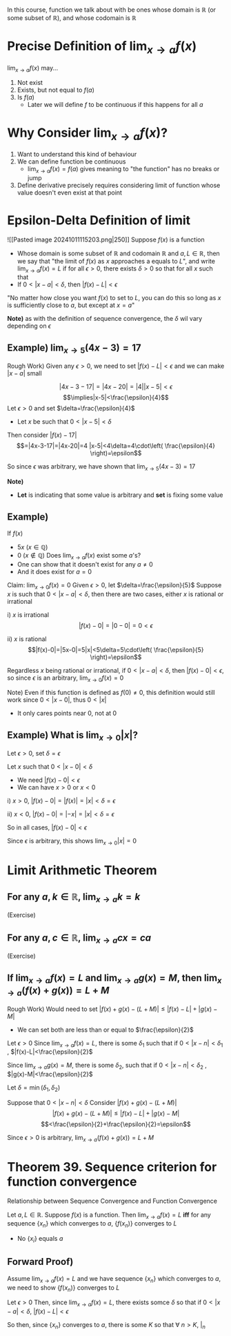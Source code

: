 In this course, function we talk about with be ones whose domain is $\mathbb{R}$ (or some subset of $\mathbb{R}$), and whose codomain is $\mathbb{R}$

# Precise Definition of $\lim_{ x \to a }f(x)$
$\lim_{ x \to a }f(x)$ may...
1) Not exist
2) Exists, but not equal to $f(a)$
3) Is $f(a)$
	- Later we will define $f$ to be continuous if this happens for all $a$

# Why Consider $\lim_{ x \to a }f(x)$?
1) Want to understand this kind of behaviour
2) We can define function be continuous
	- $\lim_{ x \to a }f(x)=f(a)$ gives meaning to "the function" has no breaks or jump
3) Define derivative precisely requires considering limit of function whose value doesn't even exist at that point

# Epsilon-Delta Definition of limit
![[Pasted image 20241011115203.png|250]]
Suppose $f(x)$ is a function
- Whose domain is some subset of $\mathbb{R}$ and codomain $\mathbb{R}$
and $a,L\in\mathbb{R}$, then we say that "the limit of $f(x)$ as $x$ approaches a equals to $L$", and write $\lim_{ x \to a }f(x)=L$ if for all $\epsilon>0$, there exists $\delta>0$ so that for all $x$ such that 
- If $0<|x-a|<\delta$, then $|f(x)-L|<\epsilon$

"No matter how close you want $f(x)$ to set to $L$, you can do this so long as $x$ is sufficiently close to $a$, but except at $x=a$"

**Note)** as with the definition of sequence convergence, the $\delta$ wil vary depending on $\epsilon$

## Example) $\lim_{ x \to 5 }(4x-3)=17$
Rough Work) 
Given any $\epsilon>0$, we need to set $|f(x)-L|<\epsilon$ and we can make $|x-a|$ small

$$|4x-3-17|=|4x-20|=|4| |x-5|<\epsilon$$
$$\implies|x-5|<\frac{\epsilon}{4}$$
Let $\epsilon>0$ and set $\delta=\frac{\epsilon}{4}$
- Let $x$ be such that $0<|x-5|<\delta$

Then consider $|f(x)-17|$
$$=|4x-3-17|=|4x-20|=4 |x-5|<4\delta=4\cdot\left( \frac{\epsilon}{4} \right)=\epsilon$$

So since $\epsilon$ was arbitrary, we have shown that $\lim_{ x \to 5 }(4x-3)=17$

**Note)**
- **Let** is indicating that some value is arbitrary and **set** is fixing some value

## Example)
If $f(x)$
- $5x\text{ }(x\in\mathbb{Q})$
- $0\text{ }(x\not\in \mathbb{Q})$
Does $\lim_{ x \to a }f(x)$ exist some $a$'s?
- One can show that it doesn't exist for any $a\neq{0}$
- And it does exist for $a=0$

Claim: $\lim_{ x \to 0 }f(x)=0$
Given $\epsilon>0$, let $\delta=\frac{\epsilon}{5}$
Suppose $x$ is such that $0<|x-a|<\delta$, then there are two cases, either $x$ is rational or irrational

i) $x$ is irrational
$$|f(x)-0|=|0-0|=0<\epsilon$$

ii) $x$ is rational
$$|f(x)-0|=|5x-0|=5|x|<5\delta=5\cdot\left( \frac{\epsilon}{5} \right)=\epsilon$$

Regardless $x$ being rational or irrational, if $0<|x-a|<\delta$, then $|f(x)-0|<\epsilon$, 
so since $\epsilon$ is an arbitrary, $\lim_{ x \to 0 }f(x)=0$

Note) Even if this function is defined as $f(0)\neq {0}$, this definition would still work since $0<|x-0|$, thus $0<|x|$
- It only cares points near 0, not at 0

## Example) What is $\lim_{ x \to 0 }|x|$?
Let $\epsilon>0$, set $\delta=\epsilon$

Let $x$ such that $0<|x-0|<\delta$
- We need $|f(x)-0|<\epsilon$
- We can have $x>0$ or $x<0$

i) $x>0$, $|f(x)-0|=|f(x)| = |x|<\delta=\epsilon$

ii) $x<0$, $|f(x)-0| = |-x|=|x|<\delta=\epsilon$

So in all cases, $|f(x)-0|<\epsilon$

Since $\epsilon$ is arbitrary, this shows $\lim_{ x \to 0 }|x|=0$

# Limit Arithmetic Theorem
## For any $a,k\in\mathbb{R}$, $\lim_{ x \to a }k=k$
(Exercise)

## For any $a,c\in\mathbb{R}$, $\lim_{ x \to a }cx=ca$
(Exercise)

## If $\lim_{ x \to a }f(x)=L$ and $\lim_{ x \to a }g(x)=M$, then $\lim_{ x \to a }(f(x)+g(x))=L+M$
Rough Work)
Would need to set $|f(x)+g(x)-(L+M)|\leq|f(x)-L|+|g(x)-M|$
- We can set both are less than or equal to $\frac{\epsilon}{2}$

Let $\epsilon>0$
Since $\lim_{ x \to a }f(x)=L$, there is some $\delta_{1}$ such that if $0<|x-n|<\delta_{1}$ , $|f(x)-L|<\frac{\epsilon}{2}$

Since $\lim_{ x \to a }g(x)=M$, there is some $\delta_{2}$, such that if $0<|x-n|<\delta_{2}$ , $|g(x)-M|<\frac{\epsilon}{2}$

Let $\delta=\min(\delta_{1}, \delta_{2})$

Suppose that $0<|x-n|<\delta$
Consider $|f(x)+g(x)-(L+M)|$
$$|f(x)+g(x)-(L+M)|\leq|f(x)-L|+|g(x)-M|$$
$$<\frac{\epsilon}{2}+\frac{\epsilon}{2}=\epsilon$$

Since $\epsilon>0$ is arbitrary, $\lim_{ x \to a }(f(x)+g(x))=L+M$


# Theorem 39. Sequence criterion for function convergence
Relationship between Sequence Convergence and Function Convergence

Let $a,L\in\mathbb{R}$. Suppose $f(x)$ is a function. 
Then $\lim_{ x \to a }f(x)=L$ **iff** for any sequence $\{x_{n}\}$ which converges to $a$, $\{f(x_{n})\}$ converges to $L$
- No $\{x_{i}\}$ equals $a$

## Forward Proof)
Assume $\lim_{ x \to a }f(x)=L$ and we have sequence $\{x_{n}\}$ which converges to $a$, we need to show $\{f(x_{n})\}$ converges to $L$

Let $\epsilon>0$
Then, since $\lim_{ x \to a }f(x)=L$, there exists somce $\delta$ so that if $0<|x-a|<\delta$, $|f(x)-L|<\epsilon$

So then, since $\{x_{n}\}$ converges to $a$, there is some $K$ so that $\forall \text{ }n>K$, $|_{n}$